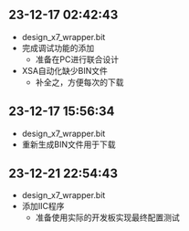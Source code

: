  
## 23-12-17 02:42:43
* design_x7_wrapper.bit
* 完成调试功能的添加
    * 准备在PC进行联合设计
* XSA自动化缺少BIN文件
    * 补全之，方便每次的下载 
## 23-12-17 15:56:34
* design_x7_wrapper.bit
* 重新生成BIN文件用于下载
 
## 23-12-21 22:54:43
* design_x7_wrapper.bit
* 添加IIC程序
    * 准备使用实际的开发板实现最终配置测试
    
